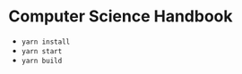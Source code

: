 # Computer Science Handbook

<!-- Build preview: <https://nymless.github.io/> -->

* `yarn install`
* `yarn start`
* `yarn build`
